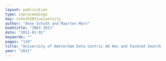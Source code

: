 ```yaml
---
layout: publication
type: inproceedings
key: schuth2011university
author: "Anne Schuth and Maarten Marx"
booktitle: "INEX 2011"
date: "2011-01-01"
keywords: ""
pages: "124"
title: "University of Amsterdam Data Centric Ad Hoc and Faceted Search Runs"
year: "2011"
---
```

